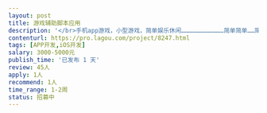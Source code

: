 ```yaml
---                
layout: post       
title: 游戏辅助脚本应用           
description: '</br>手机app游戏，小型游戏，简单娱乐休闲………………………………简单简单……简单简单……简单简单……简单简单……简单简单</br>'     
contenturl: https://pro.lagou.com/project/8247.html      
tags: [APP开发,iOS开发]            
salary: 3000-5000元          
publish_time: '已发布 1 天'         
review: 45人                   
apply: 1人                   
recommend: 1人                   
time_range: 1-2周              
status: 招募中                  
---                 
```

